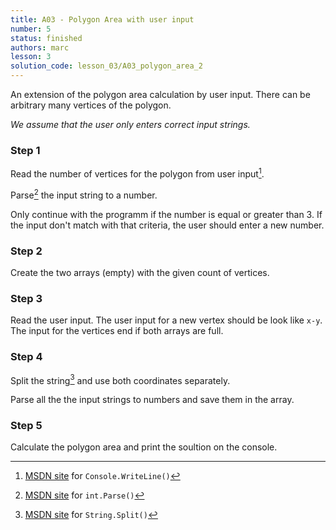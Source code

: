 ```yaml
---
title: A03 - Polygon Area with user input
number: 5
status: finished
authors: marc
lesson: 3
solution_code: lesson_03/A03_polygon_area_2
---
```


An extension of the polygon area calculation by user input. There can be arbitrary many vertices of the polygon.

*We assume that the user only enters correct input strings.*

### Step 1

Read the number of vertices for the polygon from user input[^user_input].

[^user_input]:
    [MSDN site](https://msdn.microsoft.com/de-de/library/system.console.readline%28v=vs.110%29.aspx) for `Console.WriteLine()`

Parse[^parse] the input string to a number.

[^parse]:
    [MSDN site](https://msdn.microsoft.com/de-de/library/b3h1hf19%28v=vs.110%29.aspx) for `int.Parse()`
    
Only continue with the programm if the number is equal or greater than 3. If the input don't match with that criteria, the user should enter a new number.

### Step 2

Create the two arrays (empty) with the given count of vertices.

### Step 3

Read the user input. The user input for a new vertex should be look like `x-y`. The input for the vertices end if both arrays are full.

### Step 4

Split the string[^string_split] and use both coordinates separately.

[^string_split]:
    [MSDN site](https://msdn.microsoft.com/de-de/library/tabh47cf%28v=vs.110%29.aspx) for `String.Split()`

Parse all the the input strings to numbers and save them in the array.

### Step 5

Calculate the polygon area and print the soultion on the console.